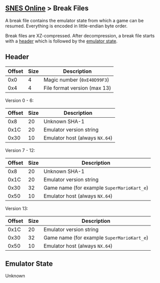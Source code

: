 [SNES Online](../../formats.md#snes-nso) > Break Files
---

A break file contains the emulator state from which a game can be resumed. Everything is encoded in little-endian byte order.

Break files are XZ-compressed. After decompression, a break file starts with a [header](#header) which is followed by the [emulator state](#emulator-state).

## Header

| Offset | Size | Description |
| --- | --- | --- |
| 0x0 | 4 | Magic number (`0xE40D99F3`) |
| 0x4 | 4 | File format version (max 13) |

Version 0 - 6:

| Offset | Size | Description |
| --- | --- | --- |
| 0x8 | 20 | Unknown SHA-1 |
| 0x1C | 20 | Emulator version string |
| 0x30 | 10 | Emulator host (always `NX.64`) |

Version 7 - 12:

| Offset | Size | Description |
| --- | --- | --- |
| 0x8 | 20 | Unknown SHA-1 |
| 0x1C | 20 | Emulator version string |
| 0x30 | 32 | Game name (for example `SuperMarioKart_e`) |
| 0x50 | 10 | Emulator host (always `NX.64`) |

Version 13:

| Offset | Size | Description |
| --- | --- | --- |
| 0x1C | 20 | Emulator version string |
| 0x30 | 32 | Game name (for example `SuperMarioKart_e`) |
| 0x50 | 10 | Emulator host (always `NX.64`) |

## Emulator State
Unknown